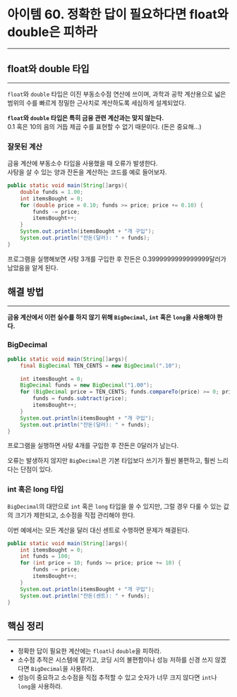 # 아이템 60. 정확한 답이 필요하다면 float와 double은 피하라

---

## float와 double 타입

---

`float`와 `double` 타입은 이진 부동소수점 연산에 쓰이며, 과학과 공학 계산용으로 넓은 범위의 수를 빠르게 정밀한 근사치로 계산하도록 세심하게 설계되었다.

**`float`와 `double` 타입은 특히 금융 관련 계산과는 맞지 않는다.**  
0.1 혹은 10의 음의 거듭 제곱 수를 표현할 수 없기 때문이다. (돈은 중요해...)

### 잘못된 계산

금융 계산에 부동소수 타입을 사용했을 때 오류가 발생한다.  
사탕을 살 수 있는 양과 잔돈을 계산하는 코드를 예로 들어보자.

```java
public static void main(String[]args){
    double funds = 1.00;
    int itemsBought = 0;
    for (double price = 0.10; funds >= price; price += 0.10) {
        funds -= price;
        itemsBought++;
    }
    System.out.println(itemsBought + "개 구입");
    System.out.println("잔돈(달러): " + funds);
}
```

프로그램을 실행해보면 사탕 3개를 구입한 후 잔돈은 0.3999999999999999달러가 남았음을 알게 된다.

## 해결 방법

---

**금융 계산에서 이런 실수를 하지 않기 위해 `BigDecimal`, `int` 혹은 `long`을 사용해야 한다.**

### BigDecimal

```java
public static void main(String[]args){
    final BigDecimal TEN_CENTS = new BigDecimal(".10");
    
    int itemsBought = 0;
    BigDecimal funds = new BigDecimal("1.00");
    for (BigDecimal price = TEN_CENTS; funds.compareTo(price) >= 0; price = price.add(TEN_CENTS)) {
        funds = funds.subtract(price);
        itemsBought++;
    }
    System.out.println(itemsBought + "개 구입");
    System.out.println("잔돈(달러): " + funds);
}
```

프로그램을 실행하면 사탕 4개를 구입한 후 잔돈은 0달러가 남는다.

오류는 발생하지 않지만 `BigDecimal`은 기본 타입보다 쓰기가 훨씬 불편하고, 훨씬 느리다는 단점이 있다.

### int 혹은 long 타입

`BigDecimal`의 대안으로 `int` 혹은 `long` 타입을 쓸 수 있지만, 그럴 경우 다룰 수 있는 값의 크기가 제한되고, 소수점을 직접 관리해야 한다.  

이번 예에서는 모든 계산을 달러 대신 센트로 수행하면 문제가 해결된다.

```java
public static void main(String[]args){
    int itemsBought = 0;
    int funds = 100;
    for (int price = 10; funds >= price; price += 10) {
        funds -= price;
        itemsBought++;
    }
    System.out.println(itemsBought + "개 구입");
    System.out.println("잔돈(센트): " + funds);
}
```

## 핵심 정리

---

- 정확한 답이 필요한 계산에는 `float`나 `double`을 피하라.
- 소수점 추적은 시스템에 맡기고, 코딩 시의 불편함이나 성능 저하를 신경 쓰지 않겠다면 `BigDecimal`을 사용하라.
- 성능이 중요하고 소수점을 직접 추적할 수 있고 숫자가 너무 크지 않다면 `int`나 `long`을 사용하라.
